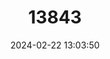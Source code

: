 ---
title: "13843"
category: "Mops nanulus"
draft: false
date: 2024-02-22 13:03:50
languages:
  English: ["Dwarf Free-tailed Bat", "Dwarf Mops Bat"]
  French: ["Tadaride naine"]
---
